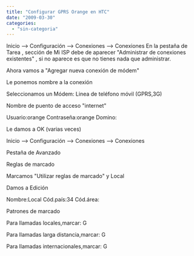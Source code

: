 ```yaml
---
title: "Configurar GPRS Orange en HTC"
date: "2009-03-30"
categories: 
  - "sin-categoria"
---
```


Inicio --> Configuración --> Conexiones --> Conexiones En la pestaña de Tarea , sección de Mi ISP debe de aparecer "Administrar de conexiones existentes" , si no aparece es que no tienes nada que administrar.

Ahora vamos a "Agregar nueva conexión de módem"

Le ponemos nombre a la conexión

Seleccionamos un Módem: Linea de teléfono móvil (GPRS,3G)

Nombre de puento de acceso "internet"

Usuario:orange Contraseña:orange Domino:

Le damos a OK (varias veces)

Inicio --> Configuración --> Conexiones --> Conexiones

Pestaña de Avanzado

Reglas de marcado

Marcamos "Utilizar reglas de marcado" y Local

Damos a Edición

Nombre:Local Cód.país:34 Cód.área:

Patrones de marcado

Para llamadas locales,marcar: G

Para llamadas larga distancia,marcar: G

Para llamadas internacionales,marcar: G
